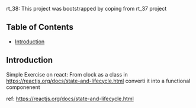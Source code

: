 rt_38: This project was bootstrapped by coping from rt_37 project

## Table of Contents

- [Introduction](#Introduction)


## Introduction

Simple Exercise on react: From clock as a class in https://reactjs.org/docs/state-and-lifecycle.html
converti it into a functional componenent

ref: https://reactjs.org/docs/state-and-lifecycle.html



